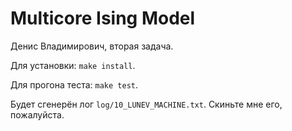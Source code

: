 # Multicore Ising Model

Денис Владимирович, вторая задача.

Для установки: `make install`.

Для прогона теста: ``make test``.

Будет сгенерён лог ``log/10_LUNEV_MACHINE.txt``. Скиньте мне его, пожалуйста.
